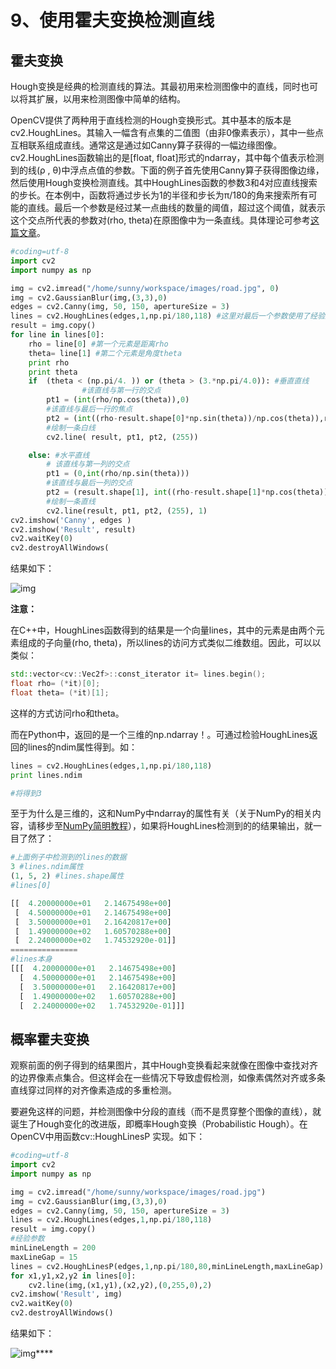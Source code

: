 # 9、使用霍夫变换检测直线

## 霍夫变换 

Hough变换是经典的检测直线的算法。其最初用来检测图像中的直线，同时也可以将其扩展，以用来检测图像中简单的结构。

OpenCV提供了两种用于直线检测的Hough变换形式。其中基本的版本是cv2.HoughLines。其输入一幅含有点集的二值图（由非0像素表示），其中一些点互相联系组成直线。通常这是通过如Canny算子获得的一幅边缘图像。cv2.HoughLines函数输出的是[float, float]形式的ndarray，其中每个值表示检测到的线(ρ , θ)中浮点点值的参数。下面的例子首先使用Canny算子获得图像边缘，然后使用Hough变换检测直线。其中HoughLines函数的参数3和4对应直线搜索的步长。在本例中，函数将通过步长为1的半径和步长为π/180的角来搜索所有可能的直线。最后一个参数是经过某一点曲线的数量的阈值，超过这个阈值，就表示这个交点所代表的参数对(rho, theta)在原图像中为一条直线。具体理论可参考[这篇文章](http://www.opencv.org.cn/opencvdoc/2.3.2/html/doc/tutorials/imgproc/imgtrans/hough_lines/hough_lines.html)。

```python
#coding=utf-8
import cv2
import numpy as np  

img = cv2.imread("/home/sunny/workspace/images/road.jpg", 0)
img = cv2.GaussianBlur(img,(3,3),0)
edges = cv2.Canny(img, 50, 150, apertureSize = 3)
lines = cv2.HoughLines(edges,1,np.pi/180,118) #这里对最后一个参数使用了经验型的值
result = img.copy()
for line in lines[0]:
	rho = line[0] #第一个元素是距离rho
	theta= line[1] #第二个元素是角度theta
	print rho
	print theta
	if  (theta < (np.pi/4. )) or (theta > (3.*np.pi/4.0)): #垂直直线
                #该直线与第一行的交点
		pt1 = (int(rho/np.cos(theta)),0)
		#该直线与最后一行的焦点
		pt2 = (int((rho-result.shape[0]*np.sin(theta))/np.cos(theta)),result.shape[0])
		#绘制一条白线
		cv2.line( result, pt1, pt2, (255))

	else: #水平直线
		# 该直线与第一列的交点
		pt1 = (0,int(rho/np.sin(theta)))
		#该直线与最后一列的交点
		pt2 = (result.shape[1], int((rho-result.shape[1]*np.cos(theta))/np.sin(theta)))
		#绘制一条直线
		cv2.line(result, pt1, pt2, (255), 1)
cv2.imshow('Canny', edges )
cv2.imshow('Result', result)
cv2.waitKey(0)
cv2.destroyAllWindows(
```

结果如下：

![img](https://img-blog.csdn.net/20130712153232796?watermark/2/text/aHR0cDovL2Jsb2cuY3Nkbi5uZXQvc3VubnkyMDM4/font/5a6L5L2T/fontsize/400/fill/I0JBQkFCMA==/dissolve/70/gravity/SouthEast)



**注意：**

在C++中，HoughLines函数得到的结果是一个向量lines，其中的元素是由两个元素组成的子向量(rho, theta)，所以lines的访问方式类似二维数组。因此，可以以类似：

```cpp
std::vector<cv::Vec2f>::const_iterator it= lines.begin();
float rho= (*it)[0];
float theta= (*it)[1];
```



这样的方式访问rho和theta。

而在Python中，返回的是一个三维的np.ndarray！。可通过检验HoughLines返回的lines的ndim属性得到。如：

```python
lines = cv2.HoughLines(edges,1,np.pi/180,118)
print lines.ndim

#将得到3
```

至于为什么是三维的，这和NumPy中ndarray的属性有关（关于NumPy的相关内容，请移步至[NumPy简明教程](http://blog.csdn.net/sunny2038/article/details/9002531)），如果将HoughLines检测到的的结果输出，就一目了然了：

```python
#上面例子中检测到的lines的数据
3 #lines.ndim属性
(1, 5, 2) #lines.shape属性
#lines[0]

[[  4.20000000e+01   2.14675498e+00]
 [  4.50000000e+01   2.14675498e+00]
 [  3.50000000e+01   2.16420817e+00]
 [  1.49000000e+02   1.60570288e+00]
 [  2.24000000e+02   1.74532920e-01]]
===============
#lines本身
[[[  4.20000000e+01   2.14675498e+00]
  [  4.50000000e+01   2.14675498e+00]
  [  3.50000000e+01   2.16420817e+00]
  [  1.49000000e+02   1.60570288e+00]
  [  2.24000000e+02   1.74532920e-01]]]
```

## 概率霍夫变换



观察前面的例子得到的结果图片，其中Hough变换看起来就像在图像中查找对齐的边界像素点集合。但这样会在一些情况下导致虚假检测，如像素偶然对齐或多条直线穿过同样的对齐像素造成的多重检测。

要避免这样的问题，并检测图像中分段的直线（而不是贯穿整个图像的直线），就诞生了Hough变化的改进版，即概率Hough变换（Probabilistic Hough）。在OpenCV中用函数cv::HoughLinesP 实现。如下：

```python
#coding=utf-8
import cv2
import numpy as np  

img = cv2.imread("/home/sunny/workspace/images/road.jpg")
img = cv2.GaussianBlur(img,(3,3),0)
edges = cv2.Canny(img, 50, 150, apertureSize = 3)
lines = cv2.HoughLines(edges,1,np.pi/180,118)
result = img.copy()
#经验参数
minLineLength = 200
maxLineGap = 15
lines = cv2.HoughLinesP(edges,1,np.pi/180,80,minLineLength,maxLineGap)
for x1,y1,x2,y2 in lines[0]:
	cv2.line(img,(x1,y1),(x2,y2),(0,255,0),2)
cv2.imshow('Result', img)
cv2.waitKey(0)
cv2.destroyAllWindows()
```

结果如下：

![img](https://img-blog.csdn.net/20130712153437515?watermark/2/text/aHR0cDovL2Jsb2cuY3Nkbi5uZXQvc3VubnkyMDM4/font/5a6L5L2T/fontsize/400/fill/I0JBQkFCMA==/dissolve/70/gravity/SouthEast)****